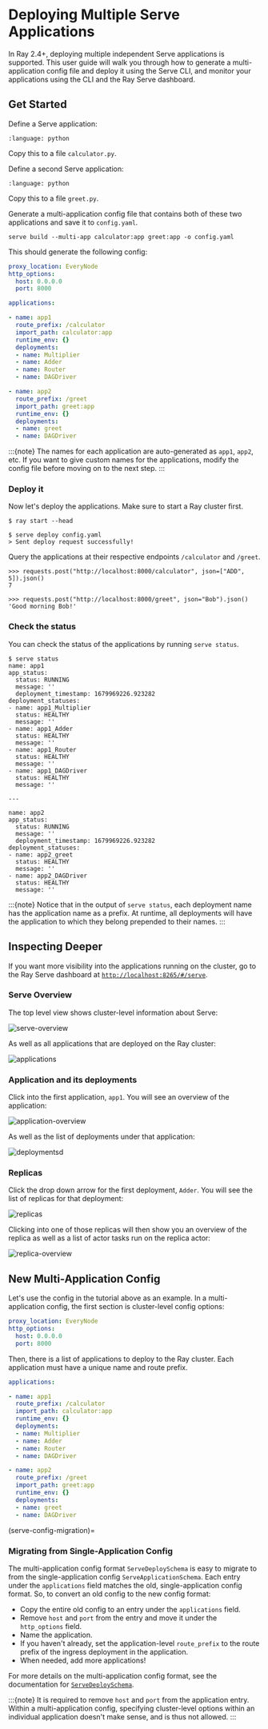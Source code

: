 # Deploying Multiple Serve Applications

In Ray 2.4+, deploying multiple independent Serve applications is supported. This user guide will walk you through how to generate a multi-application config file and deploy it using the Serve CLI, and monitor your applications using the CLI and the Ray Serve dashboard.

## Get Started

Define a Serve application:
```{literalinclude} doc_code/basic_calculator.py
:language: python
```

Copy this to a file `calculator.py`.

Define a second Serve application:
```{literalinclude} doc_code/basic_greet.py
:language: python
```
Copy this to a file `greet.py`.

Generate a multi-application config file that contains both of these two applications and save it to `config.yaml`.

```
serve build --multi-app calculator:app greet:app -o config.yaml
```

This should generate the following config:
```yaml
proxy_location: EveryNode
http_options:
  host: 0.0.0.0
  port: 8000

applications:

- name: app1
  route_prefix: /calculator
  import_path: calculator:app
  runtime_env: {}
  deployments:
  - name: Multiplier
  - name: Adder
  - name: Router
  - name: DAGDriver

- name: app2
  route_prefix: /greet
  import_path: greet:app
  runtime_env: {}
  deployments:
  - name: greet
  - name: DAGDriver
```

:::{note} 
The names for each application are auto-generated as `app1`, `app2`, etc. If you want to give custom names for the applications, modify the config file before moving on to the next step.
:::

### Deploy it
Now let's deploy the applications. Make sure to start a Ray cluster first.

```console
$ ray start --head

$ serve deploy config.yaml
> Sent deploy request successfully!
```

Query the applications at their respective endpoints `/calculator` and `/greet`.
```pycon
>>> requests.post("http://localhost:8000/calculator", json=["ADD", 5]).json()
7

>>> requests.post("http://localhost:8000/greet", json="Bob").json()
'Good morning Bob!'
```

### Check the status
You can check the status of the applications by running `serve status`.

```console
$ serve status
name: app1
app_status:
  status: RUNNING
  message: ''
  deployment_timestamp: 1679969226.923282
deployment_statuses:
- name: app1_Multiplier
  status: HEALTHY
  message: ''
- name: app1_Adder
  status: HEALTHY
  message: ''
- name: app1_Router
  status: HEALTHY
  message: ''
- name: app1_DAGDriver
  status: HEALTHY
  message: ''

---

name: app2
app_status:
  status: RUNNING
  message: ''
  deployment_timestamp: 1679969226.923282
deployment_statuses:
- name: app2_greet
  status: HEALTHY
  message: ''
- name: app2_DAGDriver
  status: HEALTHY
  message: ''
```

:::{note} 
Notice that in the output of `serve status`, each deployment name has the application name as a prefix. At runtime, all deployments will have the application to which they belong prepended to their names.
:::

## Inspecting Deeper

If you want more visibility into the applications running on the cluster, go to the Ray Serve dashboard at [`http://localhost:8265/#/serve`](http://localhost:8265/#/serve).

### Serve Overview
The top level view shows cluster-level information about Serve:

![serve-overview](https://raw.githubusercontent.com/ray-project/images/master/docs/serve/multi-app/system-level-options-dashboard.png)

As well as all applications that are deployed on the Ray cluster:

![applications](https://raw.githubusercontent.com/ray-project/images/master/docs/serve/multi-app/applications-dashboard.png)

### Application and its deployments
Click into the first application, `app1`. You will see an overview of the application:

![application-overview](https://raw.githubusercontent.com/ray-project/images/master/docs/serve/multi-app/application-overview-dashboard.png)

As well as the list of deployments under that application:

![deploymentsd](https://raw.githubusercontent.com/ray-project/images/master/docs/serve/multi-app/deployments-dashboard.png)

### Replicas
Click the drop down arrow for the first deployment, `Adder`. You will see the list of replicas for that deployment:

![replicas](https://raw.githubusercontent.com/ray-project/images/master/docs/serve/multi-app/replica-dashboard.png)

Clicking into one of those replicas will then show you an overview of the replica as well as a list of actor tasks run on the replica actor:

![replica-overview](https://raw.githubusercontent.com/ray-project/images/master/docs/serve/multi-app/replica-overview-dashboard.png)

## New Multi-Application Config

Let's use the config in the tutorial above as an example. In a multi-application config, the first section is cluster-level config options:
```yaml
proxy_location: EveryNode
http_options:
  host: 0.0.0.0
  port: 8000
```

Then, there is a list of applications to deploy to the Ray cluster. Each application must have a unique name and route prefix.
```yaml
applications:

- name: app1
  route_prefix: /calculator
  import_path: calculator:app
  runtime_env: {}
  deployments:
  - name: Multiplier
  - name: Adder
  - name: Router
  - name: DAGDriver

- name: app2
  route_prefix: /greet
  import_path: greet:app
  runtime_env: {}
  deployments:
  - name: greet
  - name: DAGDriver
```

(serve-config-migration)=
### Migrating from Single-Application Config

The multi-application config format `ServeDeploySchema` is easy to migrate to from the single-application config `ServeApplicationSchema`. Each entry under the  `applications` field matches the old, single-application config format. So, to convert an old config to the new config format:
* Copy the entire old config to an entry under the `applications` field.
* Remove `host` and `port` from the entry and move it under the `http_options` field.
* Name the application.
* If you haven't already, set the application-level `route_prefix` to the route prefix of the ingress deployment in the application.
* When needed, add more applications!

For more details on the multi-application config format, see the documentation for [`ServeDeploySchema`](serve-rest-api-config-schema).

:::{note} 
It is required to remove `host` and `port` from the application entry. Within a multi-application config, specifying cluster-level options within an individual application doesn't make sense, and is thus not allowed.
:::